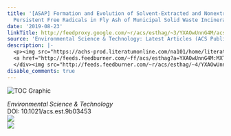 ```yaml
---
title: '[ASAP] Formation and Evolution of Solvent-Extracted and Nonextractable Environmentally
  Persistent Free Radicals in Fly Ash of Municipal Solid Waste Incinerators'
date: '2019-08-23'
linkTitle: http://feedproxy.google.com/~r/acs/esthag/~3/YXAOwUnnG4M/acs.est.9b03453
source: 'Environmental Science & Technology: Latest Articles (ACS Publications)'
description: |-
  <p><img src="https://achs-prod.literatumonline.com/na101/home/literatum/publisher/achs/journals/content/esthag/0/esthag.ahead-of-print/acs.est.9b03453/20190823/images/medium/es9b03453_0006.gif" alt="TOC Graphic"/></p><div><cite>Environmental Science & Technology</cite></div><div>DOI: 10.1021/acs.est.9b03453</div><div class="feedflare">
  <a href="http://feeds.feedburner.com/~ff/acs/esthag?a=YXAOwUnnG4M:MXTwcUjuUf0:yIl2AUoC8zA"><img src="http://feeds.feedburner.com/~ff/acs/esthag?d=yIl2AUoC8zA" border="0"></img></a>
  </div><img src="http://feeds.feedburner.com/~r/acs/esthag/~4/YXAOwUnnG4M" ...
disable_comments: true
---
```

<p><img src="https://achs-prod.literatumonline.com/na101/home/literatum/publisher/achs/journals/content/esthag/0/esthag.ahead-of-print/acs.est.9b03453/20190823/images/medium/es9b03453_0006.gif" alt="TOC Graphic"/></p><div><cite>Environmental Science & Technology</cite></div><div>DOI: 10.1021/acs.est.9b03453</div><div class="feedflare">
<a href="http://feeds.feedburner.com/~ff/acs/esthag?a=YXAOwUnnG4M:MXTwcUjuUf0:yIl2AUoC8zA"><img src="http://feeds.feedburner.com/~ff/acs/esthag?d=yIl2AUoC8zA" border="0"></img></a>
</div><img src="http://feeds.feedburner.com/~r/acs/esthag/~4/YXAOwUnnG4M" ...